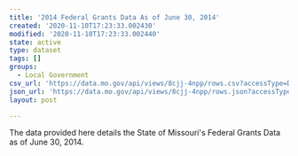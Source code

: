 ```yaml
---
title: '2014 Federal Grants Data As of June 30, 2014'
created: '2020-11-10T17:23:33.002430'
modified: '2020-11-10T17:23:33.002440'
state: active
type: dataset
tags: []
groups:
  - Local Government
csv_url: 'https://data.mo.gov/api/views/8cjj-4npp/rows.csv?accessType=DOWNLOAD'
json_url: 'https://data.mo.gov/api/views/8cjj-4npp/rows.json?accessType=DOWNLOAD'
layout: post

---
```

The data provided here details the State of Missouri's Federal Grants Data as of June 30, 2014.
